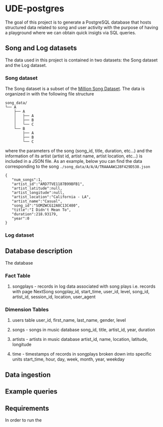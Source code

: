 # UDE-postgres

The goal of this project is to generate a PostgreSQL database that hosts structured data related to song and user activity with the purpose of having a playground where we can obtain quick insigts via SQL queries.

## Song and Log datasets

The data used in this project is contained in two datasets: the Song dataset and the Log dataset. 

### Song dataset

The Song dataset is a subset of the [Million Song Dataset](http://millionsongdataset.com/). The data is organized in with the following file structure 

```
song_data/
└── A
    ├── A
    │   ├── A
    │   ├── B
    │   └── C
    └── B
        ├── A
        ├── B
        └── C
```

where the parameters of the song (song_id, title, duration, etc...) and the information of its artist (artist id, artist name, artist location, etc...) is included in a JSON file. As an example, below you can find the data corresponding to the song `./song_data/A/A/A/TRAAAAW128F429D538.json`

```
{
   "num_songs":1,
   "artist_id":"ARD7TVE1187B99BFB1",
   "artist_latitude":null,
   "artist_longitude":null,
   "artist_location":"California - LA",
   "artist_name":"Casual",
   "song_id":"SOMZWCG12A8C13C480",
   "title":"I Didn't Mean To",
   "duration":218.93179,
   "year":0
}
```

### Log dataset


## Database description

The database 

### Fact Table

1. songplays - records in log data associated with song plays i.e. records with page NextSong
songplay_id, start_time, user_id, level, song_id, artist_id, session_id, location, user_agent

### Dimension Tables

1. users table
user_id, first_name, last_name, gender, level

2. songs - songs in music database
song_id, title, artist_id, year, duration

3. artists - artists in music database
artist_id, name, location, latitude, longitude

4. time - timestamps of records in songplays broken down into specific units 
start_time, hour, day, week, month, year, weekday

## Data ingestion


## Example queries


## Requirements

In order to run the

